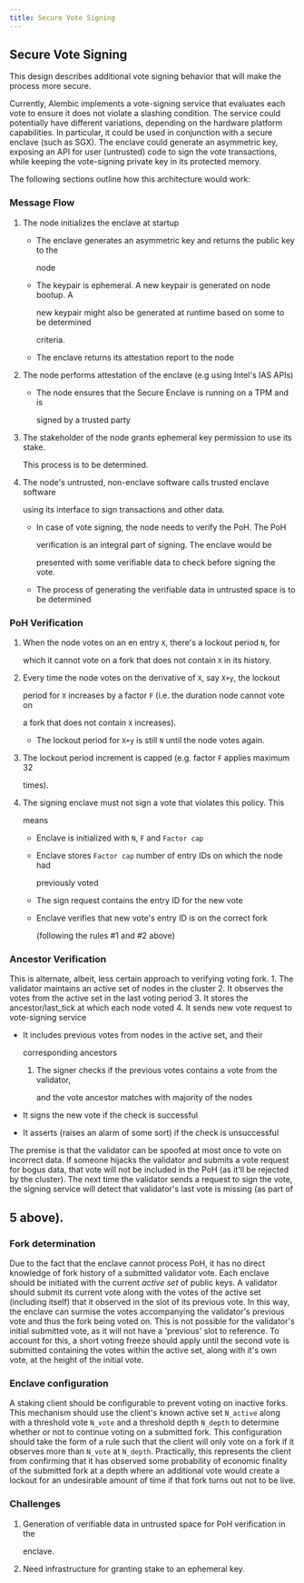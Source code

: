 ```yaml
---
title: Secure Vote Signing
---
```


## Secure Vote Signing

This design describes additional vote signing behavior that will make the process more secure.

Currently, Alembic implements a vote-signing service that evaluates each vote to ensure it does not violate a slashing condition. The service could potentially have different variations, depending on the hardware platform capabilities. In particular, it could be used in conjunction with a secure enclave \(such as SGX\). The enclave could generate an asymmetric key, exposing an API for user \(untrusted\) code to sign the vote transactions, while keeping the vote-signing private key in its protected memory.

The following sections outline how this architecture would work:

### Message Flow

1. The node initializes the enclave at startup

   - The enclave generates an asymmetric key and returns the public key to the

     node

   - The keypair is ephemeral. A new keypair is generated on node bootup. A

     new keypair might also be generated at runtime based on some to be determined

     criteria.

   - The enclave returns its attestation report to the node

2. The node performs attestation of the enclave \(e.g using Intel's IAS APIs\)

   - The node ensures that the Secure Enclave is running on a TPM and is

     signed by a trusted party

3. The stakeholder of the node grants ephemeral key permission to use its stake.

   This process is to be determined.

4. The node's untrusted, non-enclave software calls trusted enclave software

   using its interface to sign transactions and other data.

   - In case of vote signing, the node needs to verify the PoH. The PoH

     verification is an integral part of signing. The enclave would be

     presented with some verifiable data to check before signing the vote.

   - The process of generating the verifiable data in untrusted space is to be determined

### PoH Verification

1. When the node votes on an en entry `X`, there's a lockout period `N`, for

   which it cannot vote on a fork that does not contain `X` in its history.

2. Every time the node votes on the derivative of `X`, say `X+y`, the lockout

   period for `X` increases by a factor `F` \(i.e. the duration node cannot vote on

   a fork that does not contain `X` increases\).

   - The lockout period for `X+y` is still `N` until the node votes again.

3. The lockout period increment is capped \(e.g. factor `F` applies maximum 32

   times\).

4. The signing enclave must not sign a vote that violates this policy. This

   means

   - Enclave is initialized with `N`, `F` and `Factor cap`
   - Enclave stores `Factor cap` number of entry IDs on which the node had

     previously voted

   - The sign request contains the entry ID for the new vote
   - Enclave verifies that new vote's entry ID is on the correct fork

     \(following the rules \#1 and \#2 above\)

### Ancestor Verification

This is alternate, albeit, less certain approach to verifying voting fork. 1. The validator maintains an active set of nodes in the cluster 2. It observes the votes from the active set in the last voting period 3. It stores the ancestor/last_tick at which each node voted 4. It sends new vote request to vote-signing service

- It includes previous votes from nodes in the active set, and their

  corresponding ancestors

  1. The signer checks if the previous votes contains a vote from the validator,

     and the vote ancestor matches with majority of the nodes

- It signs the new vote if the check is successful
- It asserts \(raises an alarm of some sort\) if the check is unsuccessful

The premise is that the validator can be spoofed at most once to vote on incorrect data. If someone hijacks the validator and submits a vote request for bogus data, that vote will not be included in the PoH \(as it'll be rejected by the cluster\). The next time the validator sends a request to sign the vote, the signing service will detect that validator's last vote is missing \(as part of

## 5 above\).

### Fork determination

Due to the fact that the enclave cannot process PoH, it has no direct knowledge of fork history of a submitted validator vote. Each enclave should be initiated with the current _active set_ of public keys. A validator should submit its current vote along with the votes of the active set \(including itself\) that it observed in the slot of its previous vote. In this way, the enclave can surmise the votes accompanying the validator's previous vote and thus the fork being voted on. This is not possible for the validator's initial submitted vote, as it will not have a 'previous' slot to reference. To account for this, a short voting freeze should apply until the second vote is submitted containing the votes within the active set, along with it's own vote, at the height of the initial vote.

### Enclave configuration

A staking client should be configurable to prevent voting on inactive forks. This mechanism should use the client's known active set `N_active` along with a threshold vote `N_vote` and a threshold depth `N_depth` to determine whether or not to continue voting on a submitted fork. This configuration should take the form of a rule such that the client will only vote on a fork if it observes more than `N_vote` at `N_depth`. Practically, this represents the client from confirming that it has observed some probability of economic finality of the submitted fork at a depth where an additional vote would create a lockout for an undesirable amount of time if that fork turns out not to be live.

### Challenges

1. Generation of verifiable data in untrusted space for PoH verification in the

   enclave.

2. Need infrastructure for granting stake to an ephemeral key.
